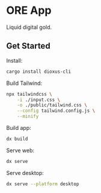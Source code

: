 # ORE App

Liquid digital gold. 

## Get Started

Install:
```sh
cargo install dioxus-cli
```

Build Tailwind:
```sh
npx tailwindcss \
    -i ./input.css \
    -o ./public/tailwind.css \
    --config tailwind.config.js \
    --minify
```

Build app:
```sh
dx build
```

Serve web:
```sh
dx serve
```

Serve desktop:
```sh
dx serve --platform desktop
```
